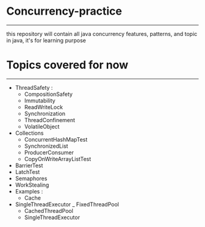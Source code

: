 # Concurrency-practice
-------------------------------------     
this repository will contain all java concurrency features, patterns, and topic in java, it's for learning purpose 

# Topics covered for now
----------------------------------------
- ThreadSafety :
  - CompositionSafety
  - Immutability
  - ReadWriteLock
  - Synchronization
  - ThreadConfinement
  - VolatileObject
- Collections
    - ConcurrentHashMapTest
    - SynchronizedList
    - ProducerConsumer
    - CopyOnWriteArrayListTest
-  BarrierTest
-  LatchTest
-  Semaphores
-  WorkStealing
-  Examples :
    - Cache
- SingleThreadExecutor
    _ FixedThreadPool
    - CachedThreadPool
    - SingleThreadExecutor